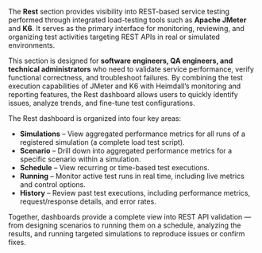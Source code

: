 The **Rest** section provides visibility into REST-based service testing performed through integrated load-testing tools such as **Apache JMeter** and **K6**. It serves as the primary interface for monitoring, reviewing, and organizing test activities targeting REST APIs in real or simulated environments.

This section is designed for **software engineers, QA engineers, and technical administrators** who need to validate service performance, verify functional correctness, and troubleshoot failures. By combining the test execution capabilities of JMeter and K6 with Heimdall’s monitoring and reporting features, the Rest dashboard allows users to quickly identify issues, analyze trends, and fine-tune test configurations.

The Rest dashboard is organized into four key areas:

* **Simulations** – View aggregated performance metrics for all runs of a registered simulation (a complete load test script).
* **Scenario** – Drill down into aggregated performance metrics for a specific scenario within a simulation.
* **Schedule** – View recurring or time-based test executions.
* **Running** – Monitor active test runs in real time, including live metrics and control options.
* **History** – Review past test executions, including performance metrics, request/response details, and error rates.

Together, dashboards provide a complete view into REST API validation — from designing scenarios to running them on a schedule, analyzing the results, and running targeted simulations to reproduce issues or confirm fixes.
